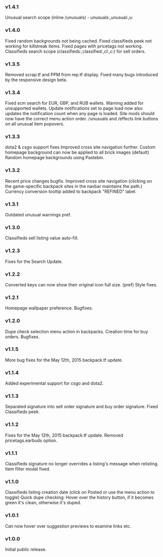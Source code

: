 ### v1.4.1
Unusual search scope (inline /unusuals) - unusuals:,unusual:,u:

### v1.4.0
Fixed random backgrounds not being cached.
Fixed classifieds peek not working for killstreak items.
Fixed pages with pricetags not working.
Classifieds search scope (classifieds:,classified:,cl:,c:) for sell orders.

### v1.3.5
Removed scrap.tf and PPM from rep.tf display.
Fixed many bugs introduced by the responsive design beta.

### v1.3.4
Fixed scm search for EUR, GBP, and RUB wallets. Warning added for unsupported wallets.
Update notifications set to page load now also updates the notification count when any page is loaded.
Site mods should now have the correct menu action order.
/unusuals and /effects link buttons on all unusual item popovers.

### v1.3.3
dota2 & csgo support fixes
Improved cross site navigation further.
Custom homepage background can now be applied to all brick images (default)
Random homepage backgrounds using Pastebin.

### v1.3.2
Recent price changes bugfix.
Improved cross site navigation (clicking on the game-specific backpack sites in the navbar maintains the path.)
Currency conversion tooltip added to backpack "REFINED" label.

### v1.3.1
Outdated unusual warnings pref.

### v1.3.0
Classifieds sell listing value auto-fill.

### v1.2.3
Fixes for the Search Update.

### v1.2.2
Converted keys can now show their original icon full size. (pref)
Style fixes.

### v1.2.1
Homepage wallpaper preference.
Bugfixes.

### v1.2.0
Dupe check selection menu action in backpacks.
Creation time for buy orders.
Bugfixes.

### v1.1.5
More bug fixes for the May 12th, 2015 backpack.tf update.

### v1.1.4
Added experimental support for csgo and dota2.

### v1.1.3
Separated signature into sell order signature and buy order signature.
Fixed Classifieds peek.

### v1.1.2
Fixes for the May 12th, 2015 backpack.tf update.
Removed pricetags.earbuds option.

### v1.1.1
Classifieds signature no longer overrides a listing's message when relisting.
Item filter modal fixed.

### v1.1.0
Classifieds listing creation date (click on Posted or use the menu action to toggle)
Quick dupe checking: Hover over the history button, if it becomes green it's clean, otherwise it's duped.

### v1.0.1
Can now hover over suggestion previews to examine links etc.

### v1.0.0
Initial public release.
